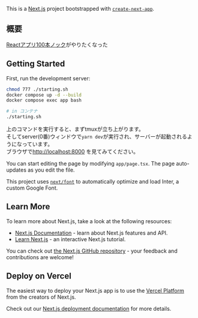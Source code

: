 This is a [Next.js](https://nextjs.org/) project bootstrapped with [`create-next-app`](https://github.com/vercel/next.js/tree/canary/packages/create-next-app).

## 概要

[Reactアプリ100本ノック](https://qiita.com/Sicut_study/items/3c5cd798313854a471a0)がやりたくなった


## Getting Started

First, run the development server:

```bash
chmod 777 ./starting.sh
docker compose up -d --build
docker compose exec app bash
```

```bash
# in コンテナ
./starting.sh
```

上のコマンドを実行すると、まずtmuxが立ち上がります。  
そしてserver(0番)ウィンドウで`yarn dev`が実行され、サーバーが起動されるようになっています。  
ブラウザで[http://localhost:8000](http://localhost:8000) を見てみてください。

You can start editing the page by modifying `app/page.tsx`. The page auto-updates as you edit the file.

This project uses [`next/font`](https://nextjs.org/docs/basic-features/font-optimization) to automatically optimize and load Inter, a custom Google Font.

## Learn More

To learn more about Next.js, take a look at the following resources:

- [Next.js Documentation](https://nextjs.org/docs) - learn about Next.js features and API.
- [Learn Next.js](https://nextjs.org/learn) - an interactive Next.js tutorial.

You can check out [the Next.js GitHub repository](https://github.com/vercel/next.js/) - your feedback and contributions are welcome!

## Deploy on Vercel

The easiest way to deploy your Next.js app is to use the [Vercel Platform](https://vercel.com/new?utm_medium=default-template&filter=next.js&utm_source=create-next-app&utm_campaign=create-next-app-readme) from the creators of Next.js.

Check out our [Next.js deployment documentation](https://nextjs.org/docs/deployment) for more details.
